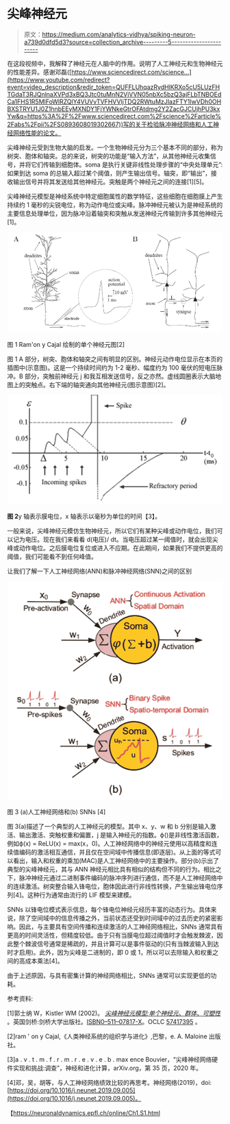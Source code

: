 # 尖峰神经元

> 原文：<https://medium.com/analytics-vidhya/spiking-neuron-a739d0dfd5d3?source=collection_archive---------5----------------------->

在这段视频中，我解释了神经元在人脑中的作用。说明了人工神经元和生物神经元的性能差异。感谢邓磊([https://www.sciencedirect.com/science...](https://www.youtube.com/redirect?event=video_description&redir_token=QUFFLUhqazRydHlKRXo5cU5LUzFHTGdaT3RJQnlnaXVPd3xBQ3Jtc0tuMnN2VjVVN05nbXc5bzQ3ajFLbTNBOEdCa1FHS1R5MlFoWlRZQlY4VUVvTVFHVVljTDQ2RWtuMzJIazFTY1IwVDh0OHBXSTRYU1J0Z1hnbEEyMXNDY1FjYWNkeGtrOFAtdmg2Y2ZacGJCUjhPU3kxYw&q=https%3A%2F%2Fwww.sciencedirect.com%2Fscience%2Farticle%2Fabs%2Fpii%2FS0893608019302667))写的关于检验脉冲神经网络和人工神经网络性能的论文。

尖峰神经元受到生物大脑的启发。一个生物神经元分为三个基本不同的部分，称为树突、胞体和轴突。总的来说，树突的功能是“输入方法”，从其他神经元收集信号，并将它们传输到细胞体。soma 是执行关键非线性处理步骤的“中央处理单元”:如果到达 soma 的总输入超过某个阈值，则产生输出信号。轴突，即“输出”，接收输出信号并将其发送给其他神经元。突触是两个神经元之间的连接[1][5]。

尖峰神经元模型是神经系统中特定细胞属性的数学特征，这些细胞在细胞膜上产生持续约 1 毫秒的尖锐电位，称为动作电位或尖峰。脉冲神经元被认为是神经系统的主要信息处理单位，因为脉冲沿着轴突和突触从发送神经元传输到许多其他神经元[1]。

![](img/b3992ba08a2427058c5d53204143239b.png)

图 1 Ram'on y Cajal 绘制的单个神经元图[2]

图 1 A 部分，树突、胞体和轴突之间有明显的区别。神经元动作电位显示在本页的插图中(示意图)。这是一个持续时间约为 1-2 毫秒、幅度约为 100 毫伏的短电压脉冲。B 部分，突触前神经元 j 和我互相发送信号，反之亦然。虚线圆圈表示大脑地图上的突触点。右下端的轴突通向其他神经元(图示意图)[2]。

![](img/bf77734487dd76d06ed93c8d6e9b18ea.png)

**图 2**y 轴表示膜电位，x 轴表示以毫秒为单位的时间【3】。

一般来说，尖峰神经元模仿生物神经元，所以它们有某种尖峰或动作电位，我们可以记为电压。现在我们来看看 d(电压)/ dt。当电压超过某一阈值时，就会出现尖峰或动作电位。之后膜电位复位或进入不应期。在此期间，如果我们不提供更高的阈值，我们可能看不到任何峰值。

让我们了解一下人工神经网络(ANN)和脉冲神经网络(SNN)之间的区别

![](img/c51722b04f06f37b5d2f6a3ebf2301b6.png)

图 3 (a)人工神经网络和(b) SNNs [4]

图 3(a)描述了一个典型的人工神经元的模型。其中 x、y、w 和 b 分别是输入激活、输出激活、突触权重和偏置，j 是输入神经元的指数。ϕ()是非线性激活函数，例如ϕ(x) = ReLU(x) = max(x，0)。人工神经网络中的神经元使用以高精度和连续值编码的激活相互通信，并且仅在空间域中传播信息(即逐层)。从上面的等式可以看出，输入和权重的乘加(MAC)是人工神经网络中的主要操作。部分(b)示出了典型的尖峰神经元，其与 ANN 神经元相比具有相似的结构但不同的行为。相比之下，脉冲神经元通过二进制事件编码的脉冲序列进行通信，而不是人工神经网络中的连续激活。树突整合输入锋电位，胞体因此进行非线性转换，产生输出锋电位序列[4]。这种行为通常由流行的 LIF 模型来建模。

SNNs 以锋电位模式表示信息，每个锋电位神经元经历丰富的动态行为。具体来说，除了空间域中的信息传播之外，当前状态还受到时间域中的过去历史的紧密影响。因此，与主要具有空间传播和连续激活的人工神经网络相比，SNNs 通常具有更高的时间灵活性，但精度较低。由于只有当膜电位超过阈值时才会触发棘波，因此整个棘波信号通常是稀疏的，并且计算可以是事件驱动的(只有当棘波输入到达时才启用)。此外，因为尖峰是二进制的，即 0 或 1，所以可以去除输入和权重之间的高成本乘法[4]。

由于上述原因，与具有密集计算的神经网络相比，SNNs 通常可以实现更低的功耗。

参考资料:

[1]郭士纳 W，Kistler WM (2002)。 [*尖峰神经元模型:单个神经元、群体、可塑性*](https://www.worldcat.org/oclc/57417395) 。英国剑桥:剑桥大学出版社。[ISBN](https://en.wikipedia.org/wiki/ISBN_(identifier))[0–511–07817-X](https://en.wikipedia.org/wiki/Special:BookSources/0-511-07817-X)。OCLC [57417395](https://www.worldcat.org/oclc/57417395) 。

[2]ram ' on y Cajal,《人类神经系统的组织学与进化》,巴黎，e. A. Maloine 出版社。

[3]a . v . t . m . f . r . m . r . e . v . e . b . max ence Bouvier，“尖峰神经网络硬件实现和挑战:调查”，神经和进化计算，arXiv.org，第 35 页，2020 年。

[4]邓，吴，胡等，与人工神经网络绩效比较的再思考。神经网络(2019)，doi:[https://doi.org/10.1016/j.neunet.2019.09.005](https://doi.org/10.1016/j.neunet.2019.09.005)。

【https://neuronaldynamics.epfl.ch/online/Ch1.S1.html 